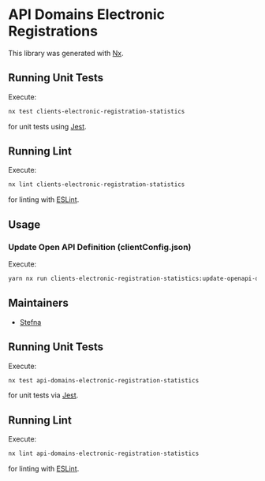 # API Domains Electronic Registrations

This library was generated with [Nx](https://nx.dev).

## Running Unit Tests

Execute:

```sh
nx test clients-electronic-registration-statistics
```

for unit tests using [Jest](https://jestjs.io).

## Running Lint

Execute:

```sh
nx lint clients-electronic-registration-statistics
```

for linting with [ESLint](https://eslint.org/).

## Usage

### Update Open API Definition (clientConfig.json)

Execute:

```sh
yarn nx run clients-electronic-registration-statistics:update-openapi-document
```

## Maintainers

- [Stefna](https://github.com/orgs/island-is/teams/stefna/members)

## Running Unit Tests

Execute:

```sh
nx test api-domains-electronic-registration-statistics
```

for unit tests via [Jest](https://jestjs.io).

## Running Lint

Execute:

```sh
nx lint api-domains-electronic-registration-statistics
```

for linting with [ESLint](https://eslint.org/).
